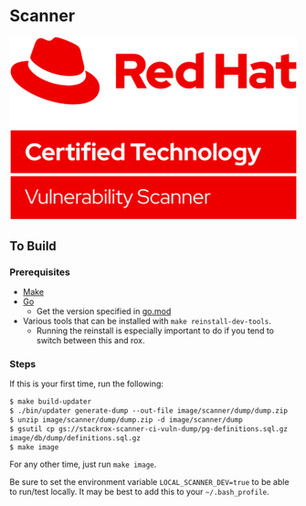 # Scanner

![Red Hat Certified Image Scanner](img/Logo-Red_Hat-Certified_Technology-Vulnerability_Scanner-A-Red-RGB.png)

## To Build

### Prerequisites

  * [Make](https://www.gnu.org/software/make/)
  * [Go](https://golang.org/dl/)
    * Get the version specified in [go.mod](go.mod)
  * Various tools that can be installed with `make reinstall-dev-tools`.
    * Running the reinstall is especially important to do if you tend to switch between this and rox.

### Steps

If this is your first time, run the following:

```
$ make build-updater
$ ./bin/updater generate-dump --out-file image/scanner/dump/dump.zip
$ unzip image/scanner/dump/dump.zip -d image/scanner/dump
$ gsutil cp gs://stackrox-scanner-ci-vuln-dump/pg-definitions.sql.gz image/db/dump/definitions.sql.gz
$ make image
```

For any other time, just run `make image`.

Be sure to set the environment variable `LOCAL_SCANNER_DEV=true` to be able to run/test locally.
It may be best to add this to your `~/.bash_profile`.